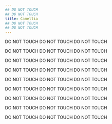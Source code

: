 ```yaml
---
## DO NOT TOUCH
## DO NOT TOUCH
title: Camellia
## DO NOT TOUCH
## DO NOT TOUCH
---
```


DO NOT TOUCH  DO NOT TOUCH  DO NOT TOUCH

DO NOT TOUCH  DO NOT TOUCH  DO NOT TOUCH

DO NOT TOUCH  DO NOT TOUCH  DO NOT TOUCH

DO NOT TOUCH  DO NOT TOUCH  DO NOT TOUCH

DO NOT TOUCH  DO NOT TOUCH  DO NOT TOUCH

DO NOT TOUCH  DO NOT TOUCH  DO NOT TOUCH

DO NOT TOUCH  DO NOT TOUCH  DO NOT TOUCH

DO NOT TOUCH  DO NOT TOUCH  DO NOT TOUCH

DO NOT TOUCH  DO NOT TOUCH  DO NOT TOUCH